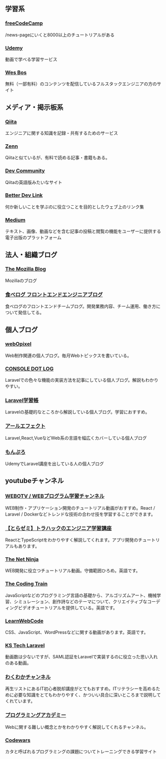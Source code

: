 ## 学習系

### [freeCodeCamp](https://www.freecodecamp.org/)
/news-pageにいくと8000以上のチュートリアルがある

### [Udemy](https://www.udemy.com/)
動画で学べる学習サービス

### [Wes Bos](https://wesbos.com/)
無料（一部有料）のコンテンツを配信しているフルスタックエンジニアの方のサイト

## メディア・掲示板系
### [Qiita](https://qiita.com/)
エンジニアに関する知識を記録・共有するためのサービス

### [Zenn](https://zenn.dev/)
Qiitaと似ているが、有料で読める記事・書籍もある。

### [Dev Community](https://dev.to/)
Qiitaの英語版みたいなサイト　　

### [Better Dev Link](https://betterdev.link/)
何か新しいことを学ぶのに役立つことを目的としたウェブ上のリンク集

### [Medium](https://medium.com/)
テキスト、画像、動画などを含む記事の投稿と閲覧の機能をユーザーに提供する電子出版のプラットフォーム

## 法人・組織ブログ
### [The Mozilla Blog](https://blog.mozilla.org/en/)
Mozillaのブログ

### [食べログ フロントエンドエンジニアブログ](https://note.com/tabelog_frontend/)
食べログのフロントエンドチームブログ。開発業務内容、チーム運用、働き方について発信してる。

## 個人ブログ
### [webOpixel](https://www.webopixel.net/)
Web制作関連の個人ブログ。毎月Webトピックスを書いている。

### [CONSOLE DOT LOG](https://blog.capilano-fw.com/)
Laravelでの色々な機能の実装方法を記事にしている個人ブログ。解説もわかりやすい。

### [Laravel学習帳](https://laraweb.net/)
Laravelの基礎的なところから解説している個人ブログ。学習におすすめ。

### [アールエフェクト](https://reffect.co.jp/)
Laravel,React,VueなどWeb系の言語を幅広くカバーしている個人ブログ

### [もんぷろ](https://coinbaby8.com/)
UdemyでLaravel講座を出している人の個人ブログ

## youtubeチャンネル
### [WEBOTV / WEBプログラム学習チャンネル](https://www.youtube.com/channel/UCcDY8GkKPSOK_6frk9zZuHA)
WEB制作・アプリケーション開発のチュートリアル動画がおすすめ。React / Laravel / Dockerなどトレンドな技術の合わせ技を学習することができます。

### [【とらゼミ】トラハックのエンジニア学習講座](https://www.youtube.com/user/1492tiger)
ReactとTypeScriptをわかりやすく解説してくれます。アプリ開発のチュートリアルもあります。

### [The Net Ninja](https://www.youtube.com/c/TheNetNinja/featured)
WEB開発に役立つチュートリアル動画。守備範囲ひろめ。英語です。

### [The Coding Train](https://www.youtube.com/c/TheCodingTrain/about)
JavaScriptなどのプログラミング言語の基礎から、アルゴリズムアート、機械学習、シミュレーション、創作詩などのテーマについて、クリエイティブなコーディングビデオチュートリアルを提供している。英語です。

### [LearnWebCode](https://www.youtube.com/user/LearnWebCode/about)
CSS、JavaScript、WordPressなどに関する動画があります。英語です。

### [KS Tech Laravel](https://www.youtube.com/channel/UCvy80urz00wgGAuscyzhg9A)
動画数は少ないですが、SAML認証をLaravelで実装するのに役立った思い入れのある動画。

### [わくわかチャンネル](https://www.youtube.com/channel/UCiZjNcl9OYvSUGKl9MX4eIA)
再生リストにあるIT初心者脱却講座がとてもおすすめ。ITリテラシーを高めるために必要な知識をとてもわかりやすく、かついい具合に深いところまで説明してくれています。

### [プログラミングアカデミー](https://www.youtube.com/c/TheNetNinja/featured)
Webに関する難しい概念とかをわかりやすく解説してくれるチャンネル。

### [Codewars](https://www.codewars.com/)
カタと呼ばれるプログラミングの課題についてトレーニングできる学習サイト

